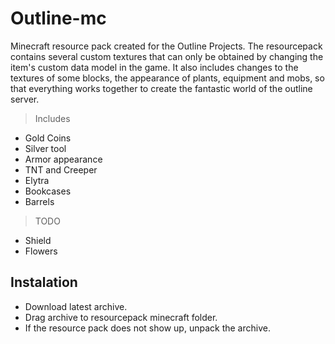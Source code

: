 # Outline-mc
Minecraft resource pack created for the Outline Projects.
The resourcepack contains several custom textures that can only be obtained by changing the item's custom data model in the game.
It also includes changes to the textures of some blocks, the appearance of plants, equipment and mobs, so that everything works together to create the fantastic world of the outline server.

> Includes
- Gold Coins
- Silver tool
- Armor appearance
- TNT and Creeper
- Elytra
- Bookcases
- Barrels

> TODO
- Shield
- Flowers

## Instalation
- Download latest archive.
- Drag archive to resourcepack minecraft folder.
- If the resource pack does not show up, unpack the archive.


